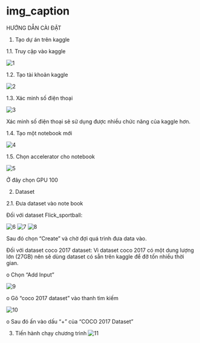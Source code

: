 # img_caption

HƯỚNG DẪN CÀI ĐẶT

1.	Tạo dự án trên kaggle
   
1.1.	Truy cập vào kaggle

![1](https://github.com/20020330/img_caption/assets/85932447/52cc6955-ddaa-4f88-8513-0cce7a36a210)

1.2.	Tạo tài khoản kaggle

![2](https://github.com/20020330/img_caption/assets/85932447/d507b04e-b6ef-44fa-9fb9-96cb83616b99)

1.3.	Xác minh số điện thoại

![3](https://github.com/20020330/img_caption/assets/85932447/b9559f00-dfdc-49ea-8069-3e940c3cf749)

Xác minh số điện thoại sẽ sử dụng được nhiều chức năng của kaggle hơn.

1.4.	Tạo một notebook mới

![4](https://github.com/20020330/img_caption/assets/85932447/25486d90-a211-4801-ab45-27bf4d2f9e10)

1.5.	Chọn accelerator cho notebook

![5](https://github.com/20020330/img_caption/assets/85932447/68217801-be86-4fca-8e4c-c69052f593c4)

Ở đây chọn GPU 100

2.	Dataset

2.1.	Đưa dataset vào note book

Đối với dataset Flick_sportball:

![6](https://github.com/20020330/img_caption/assets/85932447/f1fbf07d-5ec3-4850-afd9-b5eb202b1455)
![7](https://github.com/20020330/img_caption/assets/85932447/cde7ae43-c329-4667-9fd9-fce6f42ac803)
![8](https://github.com/20020330/img_caption/assets/85932447/da8de2b9-0290-49a8-9819-4ee0a4cba46b)

Sau đó chọn “Create” và chờ đợi quá trình đưa data vào.

Đối với dataset coco 2017 dataset:
Vì dataset coco 2017 có một dung lượng lớn (27GB) nên sẽ dùng dataset có sẵn trên kaggle để đỡ tốn nhiều thời gian.

o	Chọn “Add Input”

![9](https://github.com/20020330/img_caption/assets/85932447/c73cd7f9-ad83-4e98-87ee-0625ce91c4ff)

o	Gõ “coco 2017 dataset” vào thanh tìm kiếm

![10](https://github.com/20020330/img_caption/assets/85932447/b14a39ee-a5b5-4d98-aab3-a4f40a7adf7a)

o	Sau đó ấn vào dấu “+” của “COCO 2017 Dataset”

3.	Tiến hành chạy chương trình
![11](https://github.com/20020330/img_caption/assets/85932447/6dccaa4f-127a-44ef-8daa-6a8d0228a5e6)
